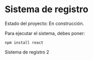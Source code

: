 <h1>Sistema de registro</h1>

Estado del proyecto: En construcción. 

Para ejecutar el sistema, debes poner: 

```npm install react```

Sistema de registro 2 
